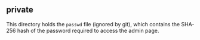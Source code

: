 private
-------
This directory holds the `passwd` file (ignored by git), which contains the 
SHA-256 hash of the password required to access the admin page.
